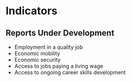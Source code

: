 # **Indicators**

## Reports Under Development
- Employment in a quality job
- Economic mobility
- Economic security
- Access to jobs paying a living wage
- Access to ongoing career skills development
